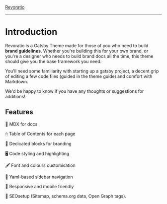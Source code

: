 [Revoratio](static/banner.png)

---

# Introduction

Revoratio is a Gatsby Theme made for those of you who need to build **brand guidelines**. Whether you're building this for your own brand, or you're a designer who needs to build brand docs all the time, this theme should give you the base framework you need. 

You'll need some familiarity with starting up a gatsby project, a decent grip of editing a few code files (guided in the theme guide) and comfort with Markdown. 

We'd be happy to know if you have any thoughts or suggestions for additions!

## Features

📝 MDX for docs

🖱 Table of Contents for each page

🎨 Dedicated blocks for branding

🖥 Code styling and highlighting

🖋 Font and colours customisation

🚩 Yaml-based sidebar navigation

📱 Responsive and mobile friendly

🔎 SEOsetup (Sitemap, schema.org data, Open Graph tags).

